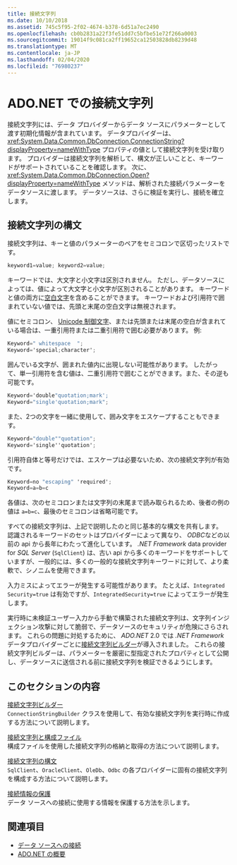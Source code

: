 ```yaml
---
title: 接続文字列
ms.date: 10/10/2018
ms.assetid: 745c5f95-2f02-4674-b378-6d51a7ec2490
ms.openlocfilehash: cb0b2831a22f3fe51dd7c5bfbe51e72f266a0003
ms.sourcegitcommit: 19014f9c081ca2ff19652ca12503828db8239d48
ms.translationtype: MT
ms.contentlocale: ja-JP
ms.lasthandoff: 02/04/2020
ms.locfileid: "76980237"
---
```

# <a name="connection-strings-in-adonet"></a>ADO.NET での接続文字列

接続文字列には、データ プロバイダーからデータ ソースにパラメーターとして渡す初期化情報が含まれています。 データプロバイダーは、<xref:System.Data.Common.DbConnection.ConnectionString?displayProperty=nameWithType> プロパティの値として接続文字列を受け取ります。 プロバイダーは接続文字列を解析して、構文が正しいことと、キーワードがサポートされていることを確認します。 次に、<xref:System.Data.Common.DbConnection.Open?displayProperty=nameWithType> メソッドは、解析された接続パラメーターをデータソースに渡します。 データソースは、さらに検証を実行し、接続を確立します。

## <a name="connection-string-syntax"></a>接続文字列の構文

接続文字列は、キーと値のパラメーターのペアをセミコロンで区切ったリストです。

```csharp
keyword1=value; keyword2=value;
```

キーワードでは、大文字と小文字は区別されません。 ただし、データソースによっては、値によって大文字と小文字が区別されることがあります。 キーワードと値の両方に[空白文字](https://en.wikipedia.org/wiki/Whitespace_character#Unicode)を含めることができます。 キーワードおよび引用符で囲まれていない値では、先頭と末尾の空白文字は無視されます。

値にセミコロン、 [Unicode 制御文字](https://en.wikipedia.org/wiki/Unicode_control_characters)、または先頭または末尾の空白が含まれている場合は、一重引用符または二重引用符で囲む必要があります。 例:

```csharp
Keyword=" whitespace  ";
Keyword='special;character';
```

囲んでいる文字が、囲まれた値内に出現しない可能性があります。 したがって、単一引用符を含む値は、二重引用符で囲むことができます。また、その逆も可能です。

```csharp
Keyword='double"quotation;mark';
Keyword="single'quotation;mark";
```

また、2つの文字を一緒に使用して、囲み文字をエスケープすることもできます。

```csharp
Keyword="double""quotation";
Keyword='single''quotation';
```

引用符自体と等号だけでは、エスケープは必要ないため、次の接続文字列が有効です。

```csharp
Keyword=no "escaping" 'required';
Keyword=a=b=c
```

各値は、次のセミコロンまたは文字列の末尾まで読み取られるため、後者の例の値は `a=b=c`、最後のセミコロンは省略可能です。

すべての接続文字列は、上記で説明したのと同じ基本的な構文を共有します。 認識されるキーワードのセットはプロバイダーによって異なり、 *ODBC*などの以前の api から長年にわたって進化しています。 *.NET Framework* data provider for *SQL Server* (`SqlClient`) は、古い api から多くのキーワードをサポートしていますが、一般的には、多くの一般的な接続文字列キーワードに対して、より柔軟で、シノニムを使用できます。

入力ミスによってエラーが発生する可能性があります。 たとえば、`Integrated Security=true` は有効ですが、`IntegratedSecurity=true` によってエラーが発生します。

実行時に未検証ユーザー入力から手動で構築された接続文字列は、文字列インジェクション攻撃に対して脆弱で、データソースのセキュリティが危険にさらされます。 これらの問題に対処するために、 *ADO.NET* 2.0 では *.NET Framework*データプロバイダーごとに[接続文字列ビルダー](connection-string-builders.md)が導入されました。 これらの接続文字列ビルダーは、パラメーターを厳密に型指定されたプロパティとして公開し、データソースに送信される前に接続文字列を検証できるようにします。

## <a name="in-this-section"></a>このセクションの内容

[接続文字列ビルダー](connection-string-builders.md)\
`ConnectionStringBuilder` クラスを使用して、有効な接続文字列を実行時に作成する方法について説明します。

[接続文字列と構成ファイル](connection-strings-and-configuration-files.md)\
構成ファイルを使用した接続文字列の格納と取得の方法について説明します。

[接続文字列の構文](connection-string-syntax.md)\
`SqlClient`、`OracleClient`、`OleDb`、`Odbc` の各プロバイダーに固有の接続文字列を構成する方法について説明します。

[接続情報の保護](protecting-connection-information.md)\
データ ソースへの接続に使用する情報を保護する方法を示します。

## <a name="see-also"></a>関連項目

- [データ ソースへの接続](/cpp/data/odbc/connecting-to-a-data-source)
- [ADO.NET の概要](ado-net-overview.md)
